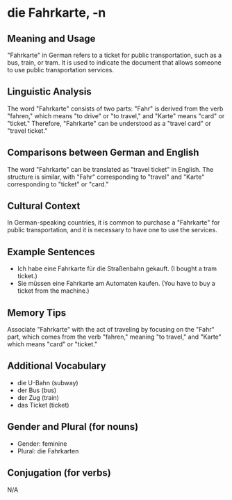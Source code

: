 # die Fahrkarte, -n
## Meaning and Usage
"Fahrkarte" in German refers to a ticket for public transportation, such as a bus, train, or tram. It is used to indicate the document that allows someone to use public transportation services.

## Linguistic Analysis
The word "Fahrkarte" consists of two parts: "Fahr" is derived from the verb "fahren," which means "to drive" or "to travel," and "Karte" means "card" or "ticket." Therefore, "Fahrkarte" can be understood as a "travel card" or "travel ticket."

## Comparisons between German and English
The word "Fahrkarte" can be translated as "travel ticket" in English. The structure is similar, with "Fahr" corresponding to "travel" and "Karte" corresponding to "ticket" or "card."

## Cultural Context
In German-speaking countries, it is common to purchase a "Fahrkarte" for public transportation, and it is necessary to have one to use the services.

## Example Sentences
- Ich habe eine Fahrkarte für die Straßenbahn gekauft. (I bought a tram ticket.)
- Sie müssen eine Fahrkarte am Automaten kaufen. (You have to buy a ticket from the machine.)

## Memory Tips
Associate "Fahrkarte" with the act of traveling by focusing on the "Fahr" part, which comes from the verb "fahren," meaning "to travel," and "Karte" which means "card" or "ticket."

## Additional Vocabulary
- die U-Bahn (subway)
- der Bus (bus)
- der Zug (train)
- das Ticket (ticket)

## Gender and Plural (for nouns)
- Gender: feminine
- Plural: die Fahrkarten

## Conjugation (for verbs)
N/A